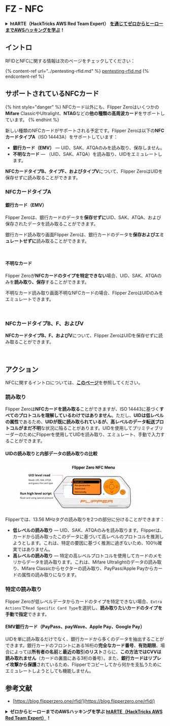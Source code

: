 # FZ - NFC

<details>

<summary><strong>htARTE（HackTricks AWS Red Team Expert）</strong> <a href="https://training.hacktricks.xyz/courses/arte"><strong>を通じてゼロからヒーローまでAWSハッキングを学ぶ</strong></a><strong>！</strong></summary>

* **サイバーセキュリティ企業**で働いていますか？ **HackTricksで会社を宣伝**してみたいですか？または**PEASSの最新バージョンにアクセスしたり、HackTricksをPDFでダウンロード**したいですか？[**SUBSCRIPTION PLANS**](https://github.com/sponsors/carlospolop)をチェックしてください！
* [**The PEASS Family**](https://opensea.io/collection/the-peass-family)を発見しましょう。独占的な[**NFT**](https://opensea.io/collection/the-peass-family)のコレクションです。
* [**公式PEASS＆HackTricksスウェグ**](https://peass.creator-spring.com)を手に入れましょう。
* **💬** [**Discordグループ**](https://discord.gg/hRep4RUj7f)または[**Telegramグループ**](https://t.me/peass)に**参加**するか、**Twitter**で私をフォローしてください 🐦[**@carlospolopm**](https://twitter.com/hacktricks\_live)**。**
* **ハッキングトリックを共有するために** [**hacktricksリポジトリ**](https://github.com/carlospolop/hacktricks) **と** [**hacktricks-cloudリポジトリ**](https://github.com/carlospolop/hacktricks-cloud) **にPRを提出してください**。

</details>

## イントロ <a href="#id-9wrzi" id="id-9wrzi"></a>

RFIDとNFCに関する情報は次のページをチェックしてください：

{% content-ref url="../pentesting-rfid.md" %}
[pentesting-rfid.md](../pentesting-rfid.md)
{% endcontent-ref %}

## サポートされているNFCカード <a href="#id-9wrzi" id="id-9wrzi"></a>

{% hint style="danger" %}
NFCカード以外にも、Flipper Zeroはいくつかの**Mifare** ClassicやUltralight、**NTAG**などの**他の種類の高周波カード**をサポートしています。
{% endhint %}

新しい種類のNFCカードがサポートされる予定です。Flipper Zeroは以下の**NFCカードタイプA**（ISO 14443A）をサポートしています：

* ﻿**銀行カード（EMV）** — UID、SAK、ATQAのみを読み取り、保存しません。
* ﻿**不明なカード** — （UID、SAK、ATQA）を読み取り、UIDをエミュレートします。

**NFCカードタイプB、タイプF、およびタイプV**について、Flipper ZeroはUIDを保存せずに読み取ることができます。

### NFCカードタイプA <a href="#uvusf" id="uvusf"></a>

#### 銀行カード（EMV） <a href="#kzmrp" id="kzmrp"></a>

Flipper Zeroは、銀行カードのデータを**保存せずに**UID、SAK、ATQA、および保存されたデータを読み取ることができます。

銀行カード読み取り画面Flipper Zeroは、銀行カードのデータを**保存およびエミュレートせずに**読み取ることができます。

<figure><img src="https://cdn.flipperzero.one/Monosnap_Miro_2022-08-17_12-26-31.png?auto=format&#x26;ixlib=react-9.1.1&#x26;h=916&#x26;w=2662" alt=""><figcaption></figcaption></figure>

#### 不明なカード <a href="#id-37eo8" id="id-37eo8"></a>

Flipper Zeroが**NFCカードのタイプを特定できない**場合、UID、SAK、ATQAのみを**読み取り、保存**することができます。

不明なカード読み取り画面不明なNFCカードの場合、Flipper ZeroはUIDのみをエミュレートできます。

<figure><img src="https://cdn.flipperzero.one/Monosnap_Miro_2022-08-17_12-27-53.png?auto=format&#x26;ixlib=react-9.1.1&#x26;h=932&#x26;w=2634" alt=""><figcaption></figcaption></figure>

### NFCカードタイプB、F、およびV <a href="#wyg51" id="wyg51"></a>

**NFCカードタイプB、F、およびV**について、Flipper ZeroはUIDを保存せずに読み取ることができます。

<figure><img src="https://archbee.imgix.net/3StCFqarJkJQZV-7N79yY/zBU55Fyj50TFO4U7S-OXH_screenshot-2022-08-12-at-182540.png?auto=format&#x26;ixlib=react-9.1.1&#x26;h=1080&#x26;w=2704" alt=""><figcaption></figcaption></figure>

## アクション

NFCに関するイントロについては、[**このページ**](../pentesting-rfid.md#high-frequency-rfid-tags-13.56-mhz)を参照してください。

### 読み取り

Flipper Zeroは**NFCカードを読み取る**ことができますが、ISO 14443に基づく**すべてのプロトコルを理解しているわけではありません**。ただし、**UIDは低レベルの属性**であるため、**UIDが既に読み取られているが、高レベルのデータ転送プロトコルがまだ不明**な状況に陥ることがあります。UIDを使用してプリミティブリーダーのためにFlipperを使用してUIDを読み取り、エミュレート、手動で入力することができます。

#### UIDの読み取りと内部データの読み取りの比較 <a href="#reading-the-uid-vs-reading-the-data-inside" id="reading-the-uid-vs-reading-the-data-inside"></a>

<figure><img src="../../../.gitbook/assets/image (217).png" alt=""><figcaption></figcaption></figure>

Flipperでは、13.56 MHzタグの読み取りを2つの部分に分けることができます：

* **低レベルの読み取り** — UID、SAK、ATQAのみを読み取ります。Flipperは、カードから読み取ったこのデータに基づいて高レベルのプロトコルを推測しようとします。これは、特定の要因に基づく推測に過ぎないため、100％確実ではありません。
* **高レベルの読み取り** — 特定の高レベルプロトコルを使用してカードのメモリからデータを読み取ります。これは、Mifare Ultralightのデータの読み取り、Mifare Classicからセクターの読み取り、PayPass/Apple Payからカードの属性の読み取りになります。

### 特定の読み取り

Flipper Zeroが低レベルデータからカードのタイプを特定できない場合、`Extra Actions`で`Read Specific Card Type`を選択し、**読み取りたいカードのタイプを手動で指定**できます。

#### EMV銀行カード（PayPass、payWave、Apple Pay、Google Pay） <a href="#emv-bank-cards-paypass-paywave-apple-pay-google-pay" id="emv-bank-cards-paypass-paywave-apple-pay-google-pay"></a>

UIDを単に読み取るだけでなく、銀行カードから多くのデータを抽出することができます。銀行カードのフロントにある16桁の**完全なカード番号**、**有効期限**、場合によっては**所有者の名前**と**最近の取引のリスト**さらに、**この方法ではCVVは読み取れません**（カードの裏面にある3桁の番号）。また、**銀行カードはリプレイ攻撃から保護**されているため、Flipperでコピーしてから何かを支払うためにエミュレートしようとしても機能しません。
## 参考文献

* [https://blog.flipperzero.one/rfid/](https://blog.flipperzero.one/rfid/)

<details>

<summary><strong>ゼロからヒーローまでのAWSハッキングを学ぶ</strong> <a href="https://training.hacktricks.xyz/courses/arte"><strong>htARTE（HackTricks AWS Red Team Expert）</strong></a><strong>！</strong></summary>

* **サイバーセキュリティ企業**で働いていますか？ **HackTricksで会社を宣伝**したいですか？または**PEASSの最新バージョンにアクセスしたり、HackTricksをPDFでダウンロード**したいですか？[**SUBSCRIPTION PLANS**](https://github.com/sponsors/carlospolop)をチェックしてください！
* [**The PEASS Family**](https://opensea.io/collection/the-peass-family)を発見し、独占的な[NFTs](https://opensea.io/collection/the-peass-family)コレクションをご覧ください
* [**公式PEASS＆HackTricksスウェグ**](https://peass.creator-spring.com)を手に入れましょう
* **💬** [**Discordグループ**](https://discord.gg/hRep4RUj7f)に参加するか、[**telegramグループ**](https://t.me/peass)に参加するか、**Twitter**で私をフォローしてください 🐦[**@carlospolopm**](https://twitter.com/hacktricks\_live)**.**
* **ハッキングトリックを共有するためにPRを** [**hacktricks repo**](https://github.com/carlospolop/hacktricks) **と** [**hacktricks-cloud repo**](https://github.com/carlospolop/hacktricks-cloud) **に提出してください。**

</details>
